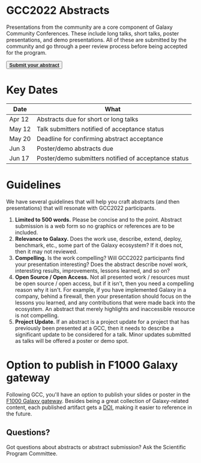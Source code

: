 <slot name="/events/gcc2022/header" />

# GCC2022 Abstracts

Presentations from the community are a core component of Galaxy Community
Conferences.  These include long talks, short talks, poster presentations, and
demo presentations.  All of these are submitted by the community and go through
a peer review process before being accepted for the program.

<div class="container">
    <div class="row">
        <div class="col"></div>
        <div class="col">
            <button type="button" class="btn btn-secondary center">
                <a target="_blank" href="https://docs.google.com/forms/d/1z29z8Nd8Gho0trS7DySvWAii6hisbZr67cuI--lcZ_4/">
                    <strong>Submit your abstract</strong>
                </a>
            </button>
        </div>
        <div class="col"></div>
    </div>
</div>

# Key Dates

| Date    | What |
| -----   | --- |
| Apr  12 | Abstracts due for short or long talks |
| May  12 | Talk submitters notified of acceptance status |
| May  20 | Deadline for confirming abstract acceptance |
| Jun  3  | Poster/demo abstracts due |
| Jun  17 | Poster/demo submitters notified of acceptance status |

# Guidelines

We have several guidelines that will help you craft abstracts (and then
presentations) that will resonate with GCC2022 participants.
1. **Limited to 500 words.** Please be concise and to the point. Abstract
   submission is a web form so no graphics or references are to be included.
1. **Relevance to Galaxy.** Does the work use, describe, extend, deploy,
   benchmark, etc., some part of the Galaxy ecosystem?  If it does not, then it
   may not reviewed.
1. **Compelling.** Is the work compelling?  Will GCC2022 participants find your
   presentation interesting?  Does the abstract describe novel work, interesting
   results, improvements, lessons learned, and so on?
1. **Open Source / Open Access.**  Not all presented work / resources must be
   open source / open access, but if it isn't, then you need a compelling reason
   why it isn't.  For example, if you have implemented Galaxy in a company,
   behind a firewall, then your presentation should focus on the lessons you
   learned, and any contributions that were made back into the ecosystem.  An
   abstract that merely highlights and inaccessible resource is not compelling.
1. **Project Update.** If an abstract is a project update for a project that has
   previously been presented at a GCC, then it needs to describe a significant
   update to be considered for a talk.  Minor updates submitted as talks will be
   offered a poster or demo spot.

# Option to publish in F1000 Galaxy gateway
Following GCC, you'll have an option to publish your slides or poster in the
[F1000 Galaxy gateway](https://f1000research.com/gateways/galaxy/). Besides
being a great collection of Galaxy-related content, each published artifact gets
a [DOI](https://www.doi.org/), making it easier to reference in the future.

## Questions?

Got questions about abstracts or abstract submission? Ask the Scientific Program
Committee.
